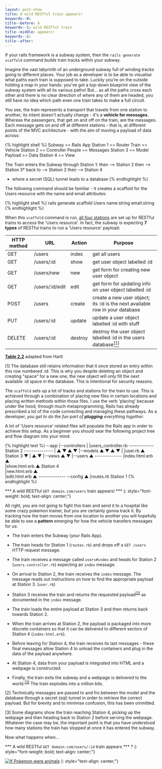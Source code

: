 ```yaml
---
layout: post-show
title: A wild RESTful train appears!
keywords--0:
title--before: A
keywords--1: wild RESTful train
title--middle: appears!
keywords--2:
title--after: 
---
```


If your rails framework is a subway system, then the `rails generate scaffold` command _builds_ train tracks within your subway.

Imagine the vast labyrinth of an underground subway full of winding tracks going to different places. Your job as a developer is to be able to visualise what paths each train is supposed to take. Luckily you're on the outside holding a map in your hands: you've got a top-down blueprint view of the subway system with all its various paths! But... as all the paths cross each other and there is no clear direction of where any of them are headed, you still have no idea which path even one train takes to make a full circuit.

You see, the train represents a transport that travels from one station to another; its intent doesn't actually change - it's a __vehicle for messages.__ Whereas the passengers, that get on and off on the train, are the messages. Each message gets on and off at different stations - that is, at different points of the MVC architecture - with the aim of moving a payload of data across:

{% highlight shell %}
Subway  == Rails App          Station 1 == Router
Train   == Vehicle            Station 2 == Controller
People  == Messages           Station 3 == Model
Payload == Data               Station 4 == View

The Train enters the Subway through Station 1:
then    --> Station 2
then    --> Station 3*
back to --> Station 2 
then    --> Station 4

* where a secret (SQL) tunnel leads to a database
{% endhighlight %}

The following command should be familiar - it creates a scaffold for the Users resource with the name and email attributes:

{% highlight shell %}
rails generate scaffold Users name:string email:string
{% endhighlight %}

When this `scaffold` command is run, <u>all four stations</u> are set up for RESTful trains to access the 'Users resource'. In fact, the subway is expecting **7 types** of RESTful trains to run a 'Users resource' payload:

<article>
<div class="overflow-x__div--scroll">
<table>
  <thead>
    <tr>
      <th>HTTP method</th>
      <th>URL</th>
      <th>Action</th>
      <th>Purpose</th>
    </tr>
  </thead>
  <tbody>
    <tr>
      <td>GET</td>
      <td>/users</td>
      <td>index</td>
      <td>get all users</td>
    </tr>
    <tr>
      <td>GET</td>
      <td>/users/:id</td>
      <td>show</td>
      <td>get user object labelled :id</td>
    </tr>
    <tr>
      <td>GET</td>
      <td>/users/new</td>
      <td>new</td>
      <td>get form for creating new user object</td>
    </tr>
    <tr>
      <td>GET</td>
      <td>/users/:id/edit</td>
      <td>edit</td>
      <td>get form for updating info on user object labelled :id</td>
    </tr>
    <tr>
      <td>POST</td>
      <td>/users</td>
      <td>create</td>
      <td>create a new user object; its :id is the next available row in your database</td>
    </tr>
    <tr>
      <td>PUT</td>
      <td>/users/:id</td>
      <td>update</td>
      <td>update a user object labelled :id with stuff</td>
    </tr>
    <tr>
      <td>DELETE</td>
      <td>/users/:id</td>
      <td>destroy</td>
      <td>destroy the user object labelled :id in the users     
       database<a href="#1"><sup>[1]</sup></a></td>
    </tr>
  </tbody>
</table>
</div>
</article>

<div  class="table__div--footer">
  <p><a href="https://www.railstutorial.org/book/toy_app#table-demo_RESTful_users"><b>Table 2.2</b></a> adapted from Hartl</p>
  <p><a name="1">[1]</a> The database still retains information that it once stored an entry within this row numbered :id. This is why you despite deleting an object and creating "space" for a new one, the new object will only fill the next available :id space in the database. This is intentional for security reasons.</p>
</div>


The `scaffold` sets up a lot of tracks and stations for the train to use. This is achieved through a combination of placing new files in certain locations and placing written methods within those files. I use the verb 'placing' because under the hood, through much metaprogramming, Rails has already prescribed a lot of the code connecting and managing these pathways. As a developer, *you get to do the fun part of __plugging__ everything together*.

A lot of 'Users resource' related files will populate the Rails app in order to achieve this setup. As a beginner you should sear the following project tree and flow diagram into your mind:

{% highlight text %}
--app
  |--controllers
  |  |users_controller.rb     ------------- Station 2 ---------------
  |                               ▲          ▼     ▲         ▼
  |--models                       ▲          ▼     ▲         ▼
  |  |user.rb                     ▲         Station 3        ▼
  |                               ▲                          ▼
  |--views                        ▲                          ▼
     |--users                     ▲                    --------------
        |index.html.erb           ▲                                
        |show.html.erb            ▲                      Station 4  
        |new.html.erb             ▲                                
        |edit.html.erb            ▲                    --------------
--config                          ▲
  |routes.rb                  Station 1
{% endhighlight %}

\*\*\* A wild RESTful `GET domain.com/users` train appears! \*\*\*
{: style="font-weight: bold; text-align: center;"}

All right, you are not going to fight this train and send it to a hospital like some crazy pokemon trainer, but you are certainly gonna track it. By tracking how the train moves from one location to another you will hopefully be able to see a __pattern__ emerging for how the vehicle transfers messages for us:

* The train enters the Subway (your Rails App).

* The train heads for Station 1 (`routes.rb`) and drops off a `GET /users` HTTP request message.

* The train receives a message called `users#index` and heads for Station 2 (`users.controller.rb`) expecting an `index` message.

* On arrival to Station 2, the train receives the `index` message. The message reads out instructions on how to find the appropriate payload at Station 3. (`user.rb`)

* Station 3 receives the train and returns the requested payload<sup>[\[2\]](#2)</sup> as documented in the `index` message.

* The train loads the entire payload at Station 3 and then returns back towards Station 2.

* When the train arrives at Station 2, the payload is packaged into more discrete containers so that it can be delivered to different sectors of Station 4 (`index.html.erb`).

* Before leaving for Station 4, the train receives its last messages - these final messages allow Station 4 to unload the containers and plug in the data of the payload anywhere.

* At Station 4, data from your payload is integrated into HTML and a webpage is constructed.

* Finally, the train exits the subway and a webpage is delivered to the world.<sup>[\[3\]](#3)</sup> The train explodes into a million bits.

<div  class="table__div--footer">
  <p><a name="2">[2]</a> Technically messages are passed to and fro between the model and the database through a secret (sql) tunnel in order to retrieve the correct payload. But for brevity and to minimise confusion, this has been ommitted.</p>
  <p><a name="3">[3]</a> Some diagrams show the train reaching Station 4, picking up the webpage and then heading back to Station 2 before serving the webpage. Whatever the case may be, the important point is that you have understood how many stations the train has stopped at once it has entered the subway.</p>
</div>

Now what happens when...

\*\*\* A wild RESTful `GET domain.com/users/:id` train appears \*\*\* ?
{: style="font-weight: bold; text-align: center;"}

[![If Pokemon were animals](http://cdn.bulbagarden.net/upload/3/3c/Pok%C3%A9mon_Center_Chansey.png)](https://www.youtube.com/watch?v=KNr8yM9CUYc)
{: style="text-align: center;"}